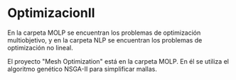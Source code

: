 # OptimizacionII

En la carpeta MOLP se encuentran los problemas de optimización multiobjetivo, y en la carpeta NLP se encuentran los problemas de optimización no lineal.

El proyecto "Mesh Optimization" está en la carpeta MOLP. En él se utiliza el algoritmo genético NSGA-II para simplificar mallas.
